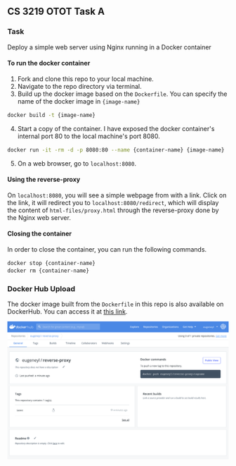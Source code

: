 ## CS 3219 OTOT Task A

### Task

Deploy a simple web server using Nginx running in a Docker container

#### To run the docker container

1. Fork and clone this repo to your local machine.
2. Navigate to the repo directory via terminal. 
3. Build up the docker image based on the `Dockerfile`. You can specify the name of the docker image in `{image-name}`

````bash
docker build -t {image-name}
````

4. Start a copy of the container. I have exposed the docker container's internal port 80 to the local machine's port 8080.

````bash
docker run -it -rm -d -p 8080:80 --name {container-name} {image-name}
````

5. On a web browser, go to `localhost:8080`. 

#### Using the reverse-proxy

On `localhost:8080`, you will see a simple webpage from with a link. Click on the link, it will redirect you to `localhost:8080/redirect`, which will display the content of `html-files/proxy.html` through the reverse-proxy done by the Nginx web server.

#### Closing the container

In order to close the container, you can run the following commands.

```bash
docker stop {container-name}
docker rm {container-name}
```

### Docker Hub Upload

The docker image built from the `Dockerfile` in this repo is also available on DockerHub. You can access it at [this link](https://hub.docker.com/repository/docker/eugeneyl/reverse-proxy).

![dockerhub_registry](./screenshots/dockerhub_registry.png)





